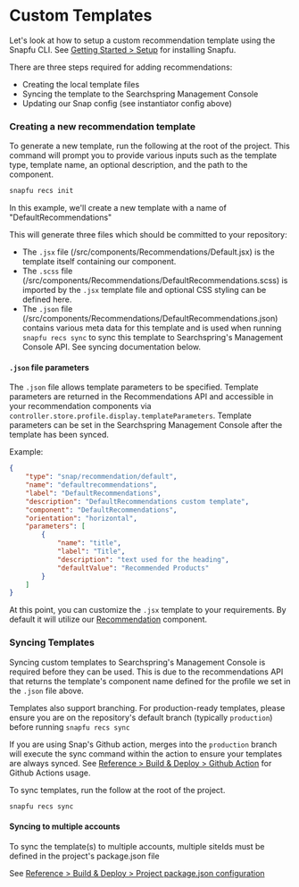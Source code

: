 # Custom Templates

Let's look at how to setup a custom recommendation template using the Snapfu CLI. See [Getting Started > Setup](https://searchspring.github.io/snap/setup) for installing Snapfu.

There are three steps required for adding recommendations:
- Creating the local template files
- Syncing the template to the Searchspring Management Console
- Updating our Snap config (see instantiator config above)

### Creating a new recommendation template
To generate a new template, run the following at the root of the project. This command will prompt you to provide various inputs such as the template type, template name, an optional description, and the path to the component.

```bash
snapfu recs init
```

In this example, we'll create a new template with a name of "DefaultRecommendations"

This will generate three files which should be committed to your repository: 
- The `.jsx` file (/src/components/Recommendations/Default.jsx) is the template itself containing our component.
- The `.scss` file (/src/components/Recommendations/DefaultRecommendations.scss) is imported by the `.jsx` template file and optional CSS styling can be defined here.
- The `.json` file (/src/components/Recommendations/DefaultRecommendations.json) contains various meta data for this template and is used when running `snapfu recs sync` to sync this template to Searchspring's Management Console API. See syncing documentation below. 

#### `.json` file parameters
The `.json` file allows template parameters to be specified. Template parameters are returned in the Recommendations API and accessible in your recommendation components via `controller.store.profile.display.templateParameters`. Template parameters can be set in the Searchspring Management Console after the template has been synced. 

Example:
```json
{
    "type": "snap/recommendation/default",
    "name": "defaultrecommendations",
    "label": "DefaultRecommendations",
    "description": "DefaultRecommendations custom template",
    "component": "DefaultRecommendations",
    "orientation": "horizontal",
    "parameters": [
        {
            "name": "title",
            "label": "Title",
            "description": "text used for the heading",
            "defaultValue": "Recommended Products"
        }
    ]
}
```

At this point, you can customize the `.jsx` template to your requirements. By default it will utilize our [Recommendation](https://searchspring.github.io/snap/preact-components?params=%3Fpath%3D%2Fstory%2Forganisms-recommendation--default) component. 

### Syncing Templates

Syncing custom templates to Searchspring's Management Console is required before they can be used. This is due to the recommendations API that returns the template's component name defined for the profile we set in the `.json` file above. 

Templates also support branching. For production-ready templates, please ensure you are on the repository's default branch (typically `production`) before running `snapfu recs sync`

If you are using Snap's Github action, merges into the `production` branch will execute the sync command within the action to ensure your templates are always synced. See [Reference > Build & Deploy > Github Action](https://searchspring.github.io/snap/build-deploy#github-action) for Github Actions usage. 

To sync templates, run the follow at the root of the project.

```bash
snapfu recs sync
```

#### Syncing to multiple accounts
To sync the template(s) to multiple accounts, multiple siteIds must be defined in the project's package.json file

See [Reference > Build & Deploy > Project package.json configuration](https://searchspring.github.io/snap/build-deploy#project-packagejson-configuration)